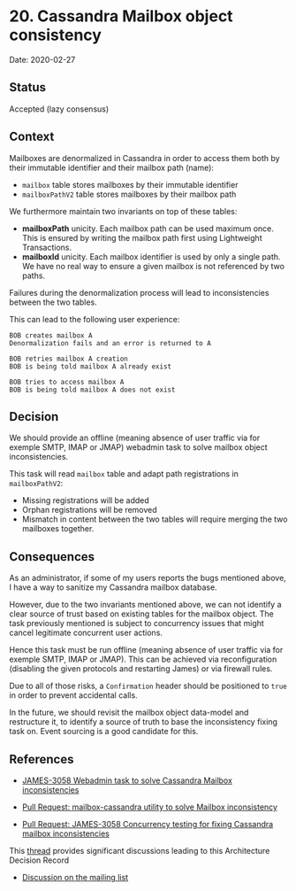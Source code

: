 # 20. Cassandra Mailbox object consistency

Date: 2020-02-27

## Status

Accepted (lazy consensus)

## Context

Mailboxes are denormalized in Cassandra in order to access them both by their immutable identifier and their mailbox 
path (name):

 - `mailbox` table stores mailboxes by their immutable identifier
 - `mailboxPathV2` table stores mailboxes by their mailbox path

We furthermore maintain two invariants on top of these tables:
 - **mailboxPath** unicity. Each mailbox path can be used maximum once. This is ensured by writing the mailbox path first
 using Lightweight Transactions.
 - **mailboxId** unicity. Each mailbox identifier is used by only a single path. We have no real way to ensure a given mailbox
 is not referenced by two paths.

Failures during the denormalization process will lead to inconsistencies between the two tables.

This can lead to the following user experience:

```
BOB creates mailbox A
Denormalization fails and an error is returned to A

BOB retries mailbox A creation
BOB is being told mailbox A already exist

BOB tries to access mailbox A
BOB is being told mailbox A does not exist
```

## Decision

We should provide an offline (meaning absence of user traffic via for exemple SMTP, IMAP or JMAP) webadmin task to 
solve mailbox object inconsistencies.

This task will read `mailbox` table and adapt path registrations in `mailboxPathV2`:
 - Missing registrations will be added
 - Orphan registrations will be removed
 - Mismatch in content between the two tables will require merging the two mailboxes together.

## Consequences

As an administrator, if some of my users reports the bugs mentioned above, I have a way to sanitize my Cassandra 
mailbox database.

However, due to the two invariants mentioned above, we can not identify a clear source of trust based on existing 
tables for the mailbox object. The task previously mentioned is subject to concurrency issues that might cancel 
legitimate concurrent user actions.

Hence this task must be run offline (meaning absence of user traffic via for exemple SMTP, IMAP or JMAP). This can be
achieved via reconfiguration (disabling the given protocols and restarting James) or via firewall rules.

Due to all of those risks, a `Confirmation` header should be positioned to `true` in order to prevent accidental calls.

In the future, we should revisit the mailbox object data-model and restructure it, to identify a source of truth to 
base the inconsistency fixing task on. Event sourcing is a good candidate for this.

## References

* [JAMES-3058 Webadmin task to solve Cassandra Mailbox inconsistencies](https://issues.apache.org/jira/browse/JAMES-3058)

* [Pull Request: mailbox-cassandra utility to solve Mailbox inconsistency](https://github.com/linagora/james-project/pull/3110)

* [Pull Request: JAMES-3058 Concurrency testing for fixing Cassandra mailbox inconsistencies](https://github.com/linagora/james-project/pull/3130)

This [thread](https://github.com/linagora/james-project/pull/3130#discussion_r383349596) provides significant discussions leading to this Architecture Decision Record

* [Discussion on the mailing list](https://www.mail-archive.com/server-dev@james.apache.org/msg64432.html)